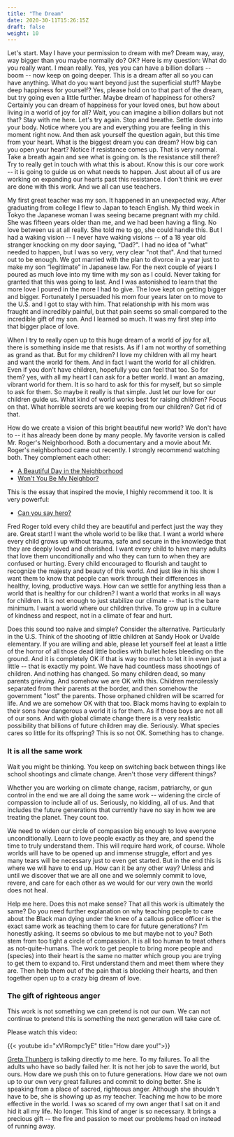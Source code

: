 ```yaml
---
title: "The Dream"
date: 2020-30-11T15:26:15Z
draft: false
weight: 10
---
```


Let's start. May I have your permission to dream with me? Dream way, way, way bigger than you maybe normally do? OK? Here is my question: What do you really want. I mean really. Yes, yes you can have a billion dollars -- boom -- now keep on going deeper. This is a dream after all so you can have anything. What do you want beyond just the superficial stuff? Maybe deep happiness for yourself? Yes, please hold on to that part of the dream, but try going even a little further. Maybe dream of happiness for others? Certainly you can dream of happiness for your loved ones, but how about living in a world of joy for all? Wait, you can imagine a billion dollars but not that? Stay with me here. Let's try again. Stop and breathe. Settle down into your body. Notice where you are and everything you are feeling in this moment right now. And then ask yourself the question again, but this time from your heart. What is the biggest dream you can dream? How big can you open your heart? Notice if resistance comes up. That is very normal. Take a breath again and see what is going on. Is the resistance still there? Try to really get in touch with what this is about. Know this is our core work -- it is going to guide us on what needs to happen. Just about all of us are working on expanding our hearts past this resistance. I don't think we ever are done with this work. And we all can use teachers.

My first great teacher was my son. It happened in an unexpected way. After graduating from college I flew to Japan to teach English. My third week in Tokyo the Japanese woman I was seeing became pregnant with my child. She was fifteen years older than me, and we had been having a fling. No love between us at all really. She told me to go, she could handle this. But I had a waking vision -- I never have waking visions -- of a 18 year old stranger knocking on my door saying, "Dad?". I had no idea of "what" needed to happen, but I was so very, very clear "not that". And that turned out to be enough. We got married with the plan to divorce in a year just to make my son “legitimate” in Japanese law. For the next couple of years I poured as much love into my time with my son as I could. Never taking for granted that this was going to last. And I was astonished to learn that the more love I poured in the more I had to give. The love kept on getting bigger and bigger. Fortunately I persuaded his mom four years later on to move to the U.S. and I got to stay with him. That relationship with his mom was fraught and incredibly painful, but that pain seems so small compared to the incredible gift of my son. And I learned so much. It was my first step into that bigger place of love.

When I try to really open up to this huge dream of a world of joy for all, there is something inside me that resists. As if I am not worthy of something as grand as that. But for my children? I love my children with all my heart and want the world for them. And in fact I want the world for all children. Even if you don't have children, hopefully you can feel that too. So for them? yes, with all my heart I can ask for a better world. I want an amazing, vibrant world for them. It is so hard to ask for this for myself, but so simple to ask for them. So maybe it really is that simple. Just let our love for our children guide us. What kind of world works best for raising children? Focus on that. What horrible secrets are we keeping from our children? Get rid of that.  

How do we create a vision of this bright beautiful new world? We don't have to -- it has already been done by many people. My favorite version is called Mr. Roger's Neighborhood. Both a documentary and a movie about Mr. Roger's neighborhood came out recently. I strongly recommend watching both. They complement each other:

  * [A Beautiful Day in the Neighborhood][1]
  * [Won't You Be My Neighbor?][2]

This is the essay that inspired the movie, I highly recommend it too. It is very powerful:

  * [Can you say hero?][3]

Fred Roger told every child they are beautiful and perfect just the way they are. Great start! I want the whole world to be like that. I want a world where every child grows up without trauma, safe and secure in the knowledge that they are deeply loved and cherished. I want every child to have many adults that love them unconditionally and who they can turn to when they are confused or hurting. Every child encouraged to flourish and taught to recognize the majesty and beauty of this world. And just like in his show I want them to know that people can work through their differences in healthy, loving, productive ways. How can we settle for anything less than a world that is healthy for our children? I want a world that works in all ways for children. It is not enough to just stabilize our climate -- that is the bare minimum. I want a world where our children thrive. To grow up in a culture of kindness and respect, not in a climate of fear and hurt.

Does this sound too naive and simple? Consider the alternative. Particularly in the U.S. Think of the shooting of little children at Sandy Hook or Uvalde elementary. If you are willing and able, please let yourself feel at least a little of the horror of all those dead little bodies with bullet holes bleeding on the ground. And it is completely OK if that is way too much to let it in even just a little -- that is exactly my point.  We have had countless mass shootings of children. And nothing has changed. So many children dead, so many parents grieving. And somehow we are OK with this. Children mercilessly separated from their parents at the border, and then somehow the government "lost" the parents. Those orphaned children will be scarred for life. And we are somehow OK with that too. Black moms having to explain to their sons how dangerous a world it is for them. As if those boys are not all of our sons. And with global climate change there is a very realistic possibility that billions of future children may die. Seriously. What species cares so little for its offspring? This is so not OK. Something has to change.

### It is all the same work

Wait you might be thinking. You keep on switching back between things like school shootings and climate change. Aren't those very different things?

Whether you are working on climate change, racism, patriarchy, or gun control in the end we are all doing the same work -- widening the circle of compassion to include all of us. Seriously, no kidding, all of us. And that includes the future generations that currently have no say in how we are treating the planet. They count too.

We need to widen our circle of compassion big enough to love everyone unconditionally. Learn to love people exactly as they are, and spend the time to truly understand them. This will require hard work, of course. Whole worlds will have to be opened up and immense struggle, effort and yes many tears will be necessary just to even get started. But in the end this is where we will have to end up.  How can it be any other way? Unless and until we discover that we are all one and we solemnly commit to love, revere, and care for each other as we would for our very own the world does not heal.

Help me here. Does this not make sense? That all this work is ultimately the same? Do you need further explanation on why teaching people to care about the Black man dying under the knee of a callous police officer is the exact same work as teaching them to care for future generations? I'm honestly asking. It seems so obvious to me but maybe not to you? Both stem from too tight a circle of compassion. It is all too human to treat others as not-quite-humans. The work to get people to bring more people and (species) into their heart is the same no matter which group you are trying to get them to expand to. First understand them and meet them where they are. Then help them out of the pain that is blocking their hearts, and then together open up to a crazy big dream of love.

### The gift of righteous anger

This work is not something we can pretend is not our own. We can not continue to pretend this is something the next generation will take care of.

Please watch this video:

{{< youtube id="xVlRompc1yE" title="How dare you!">}}

[Greta Thunberg][4] is talking directly to me here. To my failures. To all the adults who have so badly failed her. It is not her job to save the world, but ours. How dare we push this on to future generations. How dare we not own up to our own very great failures and commit to doing better. She is speaking from a place of sacred, righteous anger. Although she shouldn't have to be, she is showing up as my teacher. Teaching me how to be more effective in the world. I was so scared of my own anger that I sat on it and hid it all my life. No longer. This kind of anger is so necessary. It brings a precious gift -- the fire and passion to meet our problems head on instead of running away.

[1]:	https://en.wikipedia.org/wiki/A_Beautiful_Day_in_the_Neighborhood
[2]:	https://en.wikipedia.org/wiki/Won%27t_You_Be_My_Neighbor%3F_(film)
[3]:	https://www.esquire.com/entertainment/tv/a27134/can-you-say-hero-esq1198/
[4]:	https://en.wikipedia.org/wiki/Greta_Thunberg